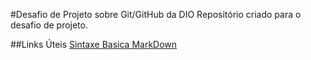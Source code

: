 #Desafio de Projeto sobre Git/GitHub da DIO
Repositório criado para o desafio de projeto.

##Links Úteis
[Sintaxe Basica MarkDown](https://www.markdownguide.org/basic-syntax/)
